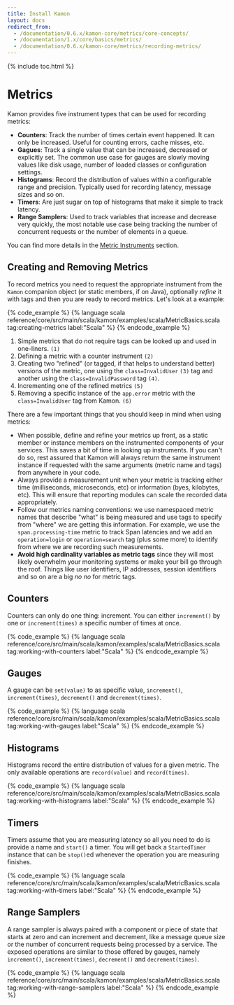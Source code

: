 ```yaml
---
title: Install Kamon
layout: docs
redirect_from:
  - /documentation/0.6.x/kamon-core/metrics/core-concepts/
  - /documentation/1.x/core/basics/metrics/
  - /documentation/0.6.x/kamon-core/metrics/recording-metrics/
---
```


{% include toc.html %}

Metrics
=======

Kamon provides five instrument types that can be used for recording metrics:
  - **Counters**: Track the number of times certain event happened. It can only be increased. Useful for counting errors,
    cache misses, etc.
  - **Gagues**: Track a single value that can be increased, decreased or explicitly set. The common use case for gauges
    are slowly moving values like disk usage, number of loaded classes or configuration settings.
  - **Histograms**: Record the distribution of values within a configurable range and precision. Typically used for
    recording latency, message sizes and so on.
  - **Timers**: Are just sugar on top of histograms that make it simple to track latency.
  - **Range Samplers**: Used to track variables that increase and decrease very quickly, the most notable use case being
    tracking the number of concurrent requests or the number of elements in a queue.

You can find more details in the [Metric Instruments][1] section.


## Creating and Removing Metrics

To record metrics you need to request the appropriate instrument from the `Kamon` companion object (or static members, if
on Java), optionally *refine* it with tags and then you are ready to record metrics. Let's look at a example:


{% code_example %}
{%   language scala reference/core/src/main/scala/kamon/examples/scala/MetricBasics.scala tag:creating-metrics label:"Scala" %}
{% endcode_example %}

  1. Simple metrics that do not require tags can be looked up and used in one-liners. `(1)`
  2. Defining a metric with a counter instrument `(2)`
  3. Creating two "refined" (or tagged, if that helps to understand better) versions of the metric, one using the
     `class=InvalidUser` `(3)` tag and another using the `class=InvalidPassword` tag `(4)`.
  4. Incrementing one of the refined metrics `(5)`
  5. Removing a specific instance of the `app.error` metric with the `class=InvalidUser` tag from Kamon. `(6)`

There are a few important things that you should keep in mind when using metrics:
  - When possible, define and refine your metrics up front, as a static member or instance members on the instrumented
    components of your services. This saves a bit of time in looking up instruments. If you can't do so, rest assured
    that Kamon will always return the same instrument instance if requested with the same arguments (metric name and tags)
    from anywhere in your code.
  - Always provide a measurement unit when your metric is tracking either time (milliseconds, microseconds, etc) or
    information (byes, kilobytes, etc). This will ensure that reporting modules can scale the recorded data appropriately.
  - Follow our metrics naming conventions: we use namespaced metric names that describe "what" is being measured and use
    tags to specify from "where" we are getting this information. For example, we use the `span.processing-time` metric
    to track Span latencies and we add an `operation=login` or `operation=search` tag (plus some more) to identify from
    where we are recording such measurements.
  - **Avoid high cardinality variables as metric tags** since they will most likely overwhelm your monitoring systems or make
    your bill go through the roof. Things like user identifiers, IP addresses, session identifiers and so on are a big
    *no no* for metric tags.



## Counters

Counters can only do one thing: increment. You can either `increment()` by one or `increment(times)` a specific number of
times at once.

{% code_example %}
{%   language scala reference/core/src/main/scala/kamon/examples/scala/MetricBasics.scala tag:working-with-counters label:"Scala" %}
{% endcode_example %}


## Gauges

A gauge can be `set(value)` to as specific value, `increment()`, `increment(times)`, `decrement()` and `decrement(times)`.


{% code_example %}
{%   language scala reference/core/src/main/scala/kamon/examples/scala/MetricBasics.scala tag:working-with-gauges label:"Scala" %}
{% endcode_example %}


## Histograms

Histograms record the entire distribution of values for a given metric. The only available operations are `record(value)`
and `record(times)`.


{% code_example %}
{%   language scala reference/core/src/main/scala/kamon/examples/scala/MetricBasics.scala tag:working-with-histograms label:"Scala" %}
{% endcode_example %}


## Timers

Timers assume that you are measuring latency so all you need to do is provide a name and `start()` a timer. You will get
back a `StartedTimer` instance that can be `stop()`ed whenever the operation you are measuring finishes.


{% code_example %}
{%   language scala reference/core/src/main/scala/kamon/examples/scala/MetricBasics.scala tag:working-with-timers label:"Scala" %}
{% endcode_example %}


## Range Samplers

A range sampler is always paired with a component or piece of state that starts at zero and can increment and decrement,
like a message queue size or the number of concurrent requests being processed by a service. The exposed operations are
similar to those offered by gauges, namely `increment()`, `increment(times)`, `decrement()` and `decrement(times)`.


{% code_example %}
{%   language scala reference/core/src/main/scala/kamon/examples/scala/MetricBasics.scala tag:working-with-range-samplers label:"Scala" %}
{% endcode_example %}

[1]: ../advanced/metric-instruments/
